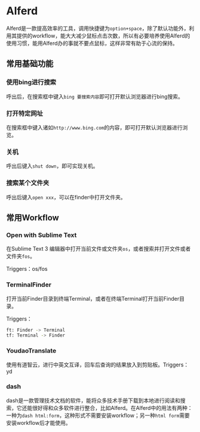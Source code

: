 # Alferd

Alferd是一款提高效率的工具，调用快捷键为`option+space`，除了默认功能外，利用其提供的workflow，能大大减少鼠标点击次数，所以有必要培养使用Alferd的使用习惯，能用Alferd办的事就不要点鼠标，这样非常有助于心流的保持。

## 常用基础功能

### 使用bing进行搜索

呼出后，在搜索框中键入`bing 要搜索内容`即可打开默认浏览器进行bing搜索。

### 打开特定网址

在搜索框中键入诸如`http://www.bing.com`的内容，即可打开默认浏览器进行浏览。

### 关机

呼出后键入`shut down`，即可实现关机。

### 搜索某个文件夹

呼出后键入`open xxx`，可以在finder中打开文件夹。

## 常用Workflow

### Open with Sublime Text

在Sublime Text 3 编辑器中打开当前文件或文件夹`os`，或者搜索并打开文件或者文件夹`fos`。

Triggers：os/fos

### TerminalFinder

打开当前Finder目录到终端Terminal，或者在终端Terminal打开当前Finder目录。

Triggers：

``` sh
ft: Finder -> Terminal
tf: Terminal -> Finder
```

### YoudaoTranslate

使用有道智云，进行中英文互译，回车后查询的结果放入到剪贴板。Triggers：yd

### dash

dash是一款管理技术文档的软件，能将众多技术手册下载到本地进行阅读和搜索，它还能很好得和众多软件进行整合，比如Alferd。在Alferd中的用法有两种：一种为`dash html:form`，这种形式不需要安装workflow；另一种`html form`需要安装workflow后才能使用。
